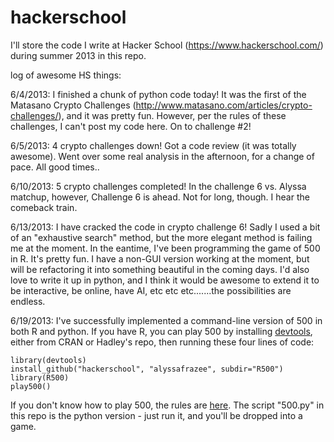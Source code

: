 hackerschool
============

I'll store the code I write at Hacker School (https://www.hackerschool.com/) during summer 2013 in this repo.

log of awesome HS things:

6/4/2013: I finished a chunk of python code today! It was the first of the Matasano Crypto Challenges (http://www.matasano.com/articles/crypto-challenges/), and it was pretty fun.  However, per the rules of these challenges, I can't post my code here.  On to challenge #2!

6/5/2013:  4 crypto challenges down!  Got a code review (it was totally awesome).  Went over some real analysis in the afternoon, for a change of pace.  All good times..

6/10/2013:  5 crypto challenges completed!  In the challenge 6 vs. Alyssa matchup, however, Challenge 6 is ahead.  Not for long, though.  I hear the comeback train.

6/13/2013:  I have cracked the code in crypto challenge 6!  Sadly I used a bit of an "exhaustive search" method, but the more elegant method is failing me at the moment.  In the eantime, I've been programming the game of 500 in R.  It's pretty fun.  I have a non-GUI version working at the moment, but will be refactoring it into something beautiful in the coming days.  I'd also love to write it up in python, and I think it would be awesome to extend it to be interactive, be online, have AI, etc etc etc.......the possibilities are endless.

6/19/2013:  I've successfully implemented a command-line version of 500 in both R and python.  If you have R, you can play 500 by installing [devtools](https://github.com/hadley/devtools), either from CRAN or Hadley's repo, then running these four lines of code:
```
library(devtools)
install_github("hackerschool", "alyssafrazee", subdir="R500")
library(R500)
play500()
```
If you don't know how to play 500, the rules are [here](http://bit.ly/10Ax0SL). The script "500.py" in this repo is the python version - just run it, and you'll be dropped into a game.